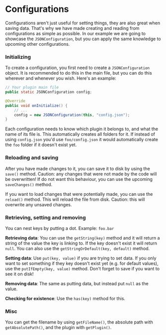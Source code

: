 # Configurations

Configurations aren't just useful for setting things, they are also great when saving data. That's why we have made creating and reading from configurations as simple as possible. In our example we are going to showcase the `JSONConfiguration`, but you can apply the same knowledge to upcoming other configurations.

### Initializing

To create a configuration, you first need to create a `JSONConfiguration` object. It is recommended to do this in the main file, but you can do this wherever and whenever you wish. Here's an example:

```java
// Your plugin main file
public static JSONConfiguration config;

@Override
public void onInitialize() {
    // ...
    config = new JSONConfiguration(this, "config.json");
}
```

Each configuration needs to know which plugin it belongs to, and what the name of its file is. This automatically creates all folders for it. If instead of using `config.json` you'd use `foo/config.json` it would automatically create the `foo` folder if it doesn't exist yet.

### Reloading and saving

After you have made changes to it, you can save it to disk by using the `save()` method. Caution: any changes that were not made by the code will be overwritten! If do not want this behaviour, you can use the upcoming `saveChanges()` method.

If you want to load changes that were potentially made, you can use the `reload()` method. This will reload the file from disk. Caution: this will overwrite any unsaved changes.

### Retrieving, setting and removing

You can nest keys by putting a dot. Example: `foo.bar`

**Retrieving data**: You can use the `getString(key)` method and it will return a string of the value the key is linking to. If the key doesn't exist it will return `null`. You can also use the `getStringOrDefault(key, default)` method.

**Setting data**: Use `put(key, value)` if you are trying to set data. If you only want to set something if they key doesn't exist yet (e.g. for default values), use the `putIfEmpty(key, value)` method. Don't forget to save if you want to see it on disk!

**Removing data**: The same as putting data, but instead put `null` as the value.

**Checking for existence**: Use the `has(key)` method for this.

### Misc

You can get the filename by using `getFileName()`, the absolute path with `getAbsolutePath()`, and the plugin with `getPlugin()`.
